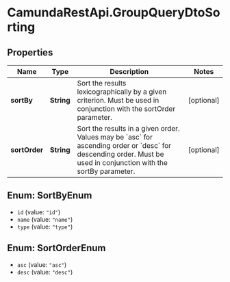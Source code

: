 # CamundaRestApi.GroupQueryDtoSorting

## Properties
Name | Type | Description | Notes
------------ | ------------- | ------------- | -------------
**sortBy** | **String** | Sort the results lexicographically by a given criterion. Must be used in conjunction with the sortOrder parameter. | [optional] 
**sortOrder** | **String** | Sort the results in a given order. Values may be &#x60;asc&#x60; for ascending order or &#x60;desc&#x60; for descending order. Must be used in conjunction with the sortBy parameter. | [optional] 

<a name="SortByEnum"></a>
## Enum: SortByEnum

* `id` (value: `"id"`)
* `name` (value: `"name"`)
* `type` (value: `"type"`)


<a name="SortOrderEnum"></a>
## Enum: SortOrderEnum

* `asc` (value: `"asc"`)
* `desc` (value: `"desc"`)

